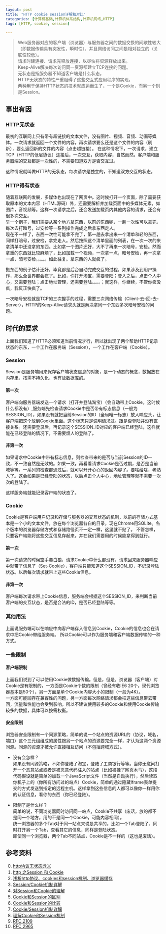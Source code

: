 ```yaml
---
layout: post
title: "HTTP cookie session详解和对比"
categories: [计算机基础,计算机体系结构,计算机网络,HTTP]
tags: [HTTP, cookie, session]

---
```





> Web服务器对应的客户端（浏览器）与服务器之间的数据交换的间歇性较大（即数据传输具有突发性，瞬时性），并且网络访问之间是相对独立的（关联性较低）。    
> 请求时建连接、请求完释放连接，以尽快将资源释放出来。    
> Keep-Alive解决每次访问同一资源都建立TCP连接的问题。    
> 无状态是指服务器不知道客户端是什么状态。    
> HTTP无状态的特性严重阻碍了这些交互式应用程序的实现。    
> 两种用于保持HTTP状态的技术就应运而生了，一个是Cookie，而另一个则是Session。    

## 事出有因

### HTTP无状态
最初的互联网上只有带有超链接的文本文件，没有图片、视频、音频、动画等媒体。一次请求就返回一个文件的内容，再次请求要么还是这个文件的内容（刷新），要么返回新的文件的内容（点击超链接）。
在这种情况下，一次请求，建立TCP（HTTP的低层协议）连接后，一次交互，获取内容，自然而然。客户端和服务器端的交互都是一次性的，不需要知道双方是否交互过。    

这种情况就叫做HTTP的无状态，每次请求是独立的，不知道双方交互的状态。

### HTTP得有状态
随着互联网的发展，多媒体也出现在了网页中。这时候打开一个页面，除了需要获取原本的文本内容（HTML源码）外，还需要解析并加载页面中的多媒体元素，如图片，音视频等。这样一次请求之后，还会发送加载页内其他内容的请求，还会有很多次交互。    
举一个例子，我们需要从某个地方拿东西，以前的东西呢，一趟一次性可以拿完，每次去打暗号，过安检等一系列操作完成之后拿东西走人。    
现在不一样了，东西一次性可能拿不完了，第一趟去拿出来一个清单和轻的东西，同样打暗号，过安检，拿完走人。然后按照这个清单里面的列表，在一次一次的来拿清单中还没拿的东西。比如拿一个图片还好，大不了再来一次暗号，安检。然而拿重的东西就比较麻烦了，比如加载一个视频，一次拿一点，暗号安检，再一次拿一点，暗号安检。。。。。如此往复。拿东西的人就疯了。    

搬东西的例子估计还好，毕竟都是后台自动完成交互的过程，如果涉及到用户操作，那么全世界都会疯了。比如，你打开淘宝，需要登陆；登入之后，点击个人中心，又需要登陆；点击地址管理，还需要登陆。。。。；就这样，你继续，不管你疯没疯，我反正快疯了。

一次暗号安检就是TCP的三次握手的过程，需要三次网络传输（Client-去-回-去-Server），HTTP的Keep-Alive请求头就是解决拿同一个东西多次暗号安检的问题。

## 时代的要求
上面我们知道了HTTP必须知道当前情况才行，所以就出现了两个帮助HTTP记录状态的东东，一个工作在服务端（Session），一个工作在客户端（Cookie）。

### Session
Session是服务端用来保存客户端状态信息的对象，是一个动态的概念，数据放在内存里，按需不持久化，也有放数据库的。 

#### 第一次
客户端向服务器端发送一个请求（打开并登陆淘宝）（会自动带上Cookie，这时候什么都没有）,服务端先检查请求Cookie中是否带有标志信息（一般为SESSION_ID），如果没有就把当前Session的ID（全局唯一标志）放入响应头，让客户端把这个放到Cookie里面。这个标志只是说明请求过。跟是否登陆并没有直接关系。还需要登录后，再记录这个SESSION_ID对应的客户端已经登陆，这样就能在已经登陆的情况下，不需要烦人的登陆了。

#### 非第一次
如果请求中Cookie中带有标志信息，则检查带来的是否与当前Session的ID一致，不一致自然是无效的。如果一致，再看看请求Cookie是否过期，是否是当前域等等。一系列的检查都通过后，就可以开开心心的返回内容了。要啥给啥，老熟人了。这会如果是已经登陆的状态，以后点击个人中心，地址管理等就不需要一次次的登陆了。 

这样服务端就能记录客户端的状态了。

### Cookie
Cookie是客户端用户记录和存储与服务器的交互状态的机制，以前的存储方式基本是一个小的文本文件，放在每个浏览器各自的目录。现在Chrome用SQLite。各个版本的浏览器存储方式和存储路径页不一定一样，这里就不贴了。
不管怎样，只要客户端能将这些交互信息存起来，并在我们需要用的时候能拿得到就行。

#### 第一次
第一次请求的时候空手套白狼，请求Cookie中什么都没有，请求回来服务器响应中就带了信息了（Set-Cookie），客户端只能知道这个SESSION_ID，不记录登陆状态。以后每次请求就带上这些Cookie信息。

#### 非第一次
客户端每次请求带上Cookie信息，服务端会根据这个SESSION_ID，来判断当前客户端的交互状态，是否是合法的ID，是否已经登陆等等。

### 其他用法
上面说服务端可以在响应中向客户端存入信息到Cookie，Cookie的信息也会在请求中把Cookie带给服务端。 所以Cookie可以作为服务端和客户端数据传输的一种方式。    

### 一些限制

#### 客户端限制
上面我们说到了可以使用Cookie做数据传输。但是，但是，浏览器（客户端）对Cookie是有限制的，一方面是Cookie个数的限制（曾经有收IE6 20个，现代浏览器基本是50个），另一方面是单个Cookie内容大小的限制（一般为4K）。    
一方面可能回存在兼容性的问题，另一方面每次网络请求都会把这些信息带去带回，流量和性能也会受到影响。所以不建议使用较多的Cookie和使用Cookie传输较多的数据，具体可以按需权衡。

#### 安全限制
浏览器安全限制有一个同源策略，简单的说一个站点的资源URL的（协议，域名，端口）这个三元组组成的属性跟另一个站点的资源要完全一样，才认为这两个资源同源。同源的资源才被允许直接相互访问（不包括跨域方式）。

+ 没有会怎样？    
如果没有同源策略，不如你登陆了淘宝，登陆了工商银行等等。当你无意间打开一个恶意站点或者是被恶意代码注入的站点（比如被挂了网页木马），这段代码假设就是简单的加载一个JavaScript文件（当然是自动执行），然后读取你机子上的（你所有访问过的站点）Cookie，简单的通过隐藏Iframe表单提交的方式发送到指定的远程主机。这样拿到这些信息的人都可以像你一样用你的认证信息，看你的东西（你已经登陆）。

+ 限制了是什么样？    
简单的说，不同浏览器同时访问同一站点，Cookie不共享（废话，放的都不是同一个地方，用的不是同一个Cookie，可能内容相同）。    
统一浏览器的多个Tab对于同一站点来说是共享的，比如一个Tab登陆了，同时打开另一个Tab，查看其它的信息，同样是登陆状态。    
即使同一个浏览器，两个Tab不同站点，Cookie是不一样的（这也是废话）。    






## 参考资料
0. [http协议无状态含义](http://blog.csdn.net/bingjing12345/article/details/9819731)
1. [http 之Session 和 Cookie](http://www.cnblogs.com/xuxm2007/archive/2011/12/05/2276705.html)
1. [浅析http协议、cookies和session机制、浏览器缓存](http://my.oschina.net/u/267858/blog/472052)
2. [Session/Cookie机制详解](http://blog.csdn.net/fangaoxin/article/details/6952954)
3. [对Session和Cookie的理解](http://www.blogjava.net/cheneyfree/archive/2007/05/26/120168.html)
4. [Cookie和Session的区别](http://www.admin10000.com/document/1034.html)
5. [Cookie和Session的比较](http://blog.163.com/lgh_2002/blog/static/44017526200711333625932/)
6. [Cookie/Session机制详解](http://qiusuoge.com/10576.html)
7. [理解Cookie和Session机制](http://my.oschina.net/xianggao/blog/395675)
7. [RFC 2109](http://www.rfc-editor.org/pdfrfc/rfc2109.txt.pdf)
8. [RFC 2965](http://www.rfc-editor.org/pdfrfc/rfc2965.txt.pdf)